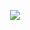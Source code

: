 <p align="center">
  <img src="[https://github.com/user-attachments/assets/15714884-4722-4c51-b731-ac3f2e68e69c](https://github.com/user-attachments/assets/508ee764-f22d-41f1-a6cd-bb588b88afe2)" />
</p>
